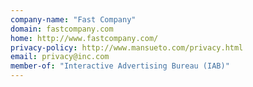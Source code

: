 ```yaml
---
company-name: "Fast Company"
domain: fastcompany.com
home: http://www.fastcompany.com/
privacy-policy: http://www.mansueto.com/privacy.html
email: privacy@inc.com
member-of: "Interactive Advertising Bureau (IAB)"
---
```




